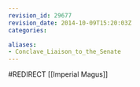 ```yaml
---
revision_id: 29677
revision_date: 2014-10-09T15:20:03Z
categories:

aliases:
- Conclave_Liaison_to_the_Senate
---
```


#REDIRECT [[Imperial Magus]]